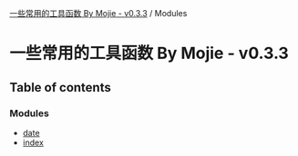 [一些常用的工具函数 By Mojie - v0.3.3](README.md) / Modules

# 一些常用的工具函数 By Mojie - v0.3.3

## Table of contents

### Modules

- [date](modules/date.md)
- [index](modules/index.md)

